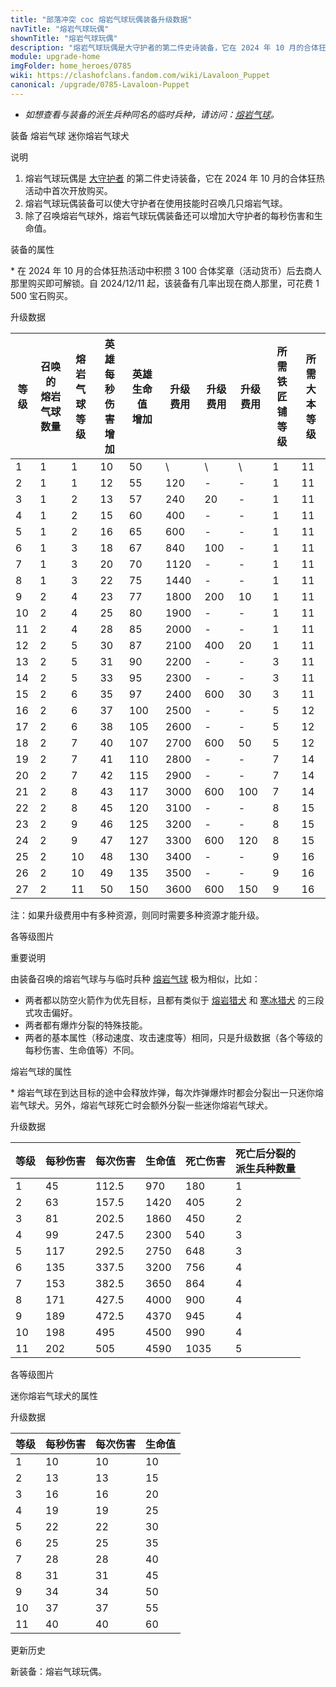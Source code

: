 ```yaml
---
title: "部落冲突 coc 熔岩气球玩偶装备升级数据"
navTitle: "熔岩气球玩偶"
shownTitle: "熔岩气球玩偶"
description: "熔岩气球玩偶是大守护者的第二件史诗装备，它在 2024 年 10 月的合体狂热活动中首次开放购买。熔岩气球玩偶装备可以使大守护者在使用技能时召唤几只熔岩气球。除了召唤熔岩气球外，熔岩气球玩偶装备还可以增加大守护者的每秒伤害和生命值。"
module: upgrade-home
imgFolder: home_heroes/0785
wiki: https://clashofclans.fandom.com/wiki/Lavaloon_Puppet
canonical: /upgrade/0785-Lavaloon-Puppet
---
```


- *如想查看与装备的派生兵种同名的临时兵种，请访问：[熔岩气球](/upgrade/0e0b-Lavaloon)。*

<SwitchTabs contentClass="cp-unit-items" :stickyTabs="true" :pageTabs="true">
    <SwitchTab tabId="cp-unit-item-0" :activeTab="true">装备</SwitchTab>
    <SwitchTab tabId="cp-unit-item-1">熔岩气球</SwitchTab>
    <SwitchTab tabId="cp-unit-item-2">迷你熔岩气球犬</SwitchTab>
</SwitchTabs>

<!-- ↓↓↓ 装备 ↓↓↓ -->
<SwitchTabGroup id="cp-unit-item-0" class="cp-unit-items">
<UnitInfo :folder="$frontmatter.imgFolder" imgSrc="Lavaloon_Puppet_info.png" :imgAlt="$frontmatter.navTitle" description="召唤可怕的熔岩气球。" />

<SmallTitle>说明</SmallTitle>

1. 熔岩气球玩偶是 [大守护者](/upgrade/0202-Grand-Warden) 的第二件史诗装备，它在 2024 年 10 月的合体狂热活动中首次开放购买。
2. 熔岩气球玩偶装备可以使大守护者在使用技能时召唤几只熔岩气球。
3. 除了召唤熔岩气球外，熔岩气球玩偶装备还可以增加大守护者的每秒伤害和生命值。

<SmallTitle>装备的属性</SmallTitle>

<UnitProperties>
    <UnitProperty pKey="技能类型" pValue="主动技能" />
    <UnitProperty pKey="装备稀有度" pValue="史诗" />
    <UnitProperty pKey="解锁条件" pValue="见说明<sup>*</sup>" />
</UnitProperties>

\* 在 2024 年 10 月的合体狂热活动中积攒 3 100 合体奖章（活动货币）后去商人那里购买即可解锁。自 2024/12/11 起，该装备有几率出现在商人那里，可花费 1 500 宝石购买。

<SmallTitle>升级数据</SmallTitle>

<script setup>
const tableExtraInfo = [
    {
        "column": 5,
        "type": "cost",
        "icon": "Shiny_Ore",
        "noGoldPass": true
    },
    {
        "column": 6,
        "type": "cost",
        "icon": "Glowy_Ore",
        "noGoldPass": true
    },
    {
        "column": 7,
        "type": "cost",
        "icon": "Starry_Ore",
        "noGoldPass": true
    }
];
</script>

<UnitTable :tableExtraInfo="tableExtraInfo">

| 等级 |召唤的<br>熔岩气球数量|熔岩气球<br>等级|英雄每秒<br>伤害增加|英雄生命值<br>增加|升级费用|升级费用|升级费用|所需<br>铁匠铺等级|所需<br>大本等级|
| ---- |         ---        |      ---      |        ---       |        ---      |   ---  |  ---  |  ---  |       ---       |      ---      |
|   1  |          1         |       1       |         10       |         50      |    \   |   \   |   \   |        1        |      11       |
|   2  |          1         |       1       |         12       |         55      |   120  |   -   |   -   |        1        |      11       |
|   3  |          1         |       2       |         13       |         57      |   240  |   20  |   -   |        1        |      11       |
|   4  |          1         |       2       |         15       |         60      |   400  |   -   |   -   |        1        |      11       |
|   5  |          1         |       2       |         16       |         65      |   600  |   -   |   -   |        1        |      11       |
|   6  |          1         |       3       |         18       |         67      |   840  |  100  |   -   |        1        |      11       |
|   7  |          1         |       3       |         20       |         70      |  1120  |   -   |   -   |        1        |      11       |
|   8  |          1         |       3       |         22       |         75      |  1440  |   -   |   -   |        1        |      11       |
|   9  |          2         |       4       |         23       |         77      |  1800  |  200  |   10  |        1        |      11       |
|  10  |          2         |       4       |         25       |         80      |  1900  |   -   |   -   |        1        |      11       |
|  11  |          2         |       4       |         28       |         85      |  2000  |   -   |   -   |        1        |      11       |
|  12  |          2         |       5       |         30       |         87      |  2100  |  400  |   20  |        1        |      11       |
|  13  |          2         |       5       |         31       |         90      |  2200  |   -   |   -   |        3        |      11       |
|  14  |          2         |       5       |         33       |         95      |  2300  |   -   |   -   |        3        |      11       |
|  15  |          2         |       6       |         35       |         97      |  2400  |  600  |   30  |        3        |      11       |
|  16  |          2         |       6       |         37       |        100      |  2500  |   -   |   -   |        5        |      12       |
|  17  |          2         |       6       |         38       |        105      |  2600  |   -   |   -   |        5        |      12       |
|  18  |          2         |       7       |         40       |        107      |  2700  |  600  |   50  |        5        |      12       |
|  19  |          2         |       7       |         41       |        110      |  2800  |   -   |   -   |        7        |      14       |
|  20  |          2         |       7       |         42       |        115      |  2900  |   -   |   -   |        7        |      14       |
|  21  |          2         |       8       |         43       |        117      |  3000  |  600  |  100  |        7        |      14       |
|  22  |          2         |       8       |         45       |        120      |  3100  |   -   |   -   |        8        |      15       |
|  23  |          2         |       9       |         46       |        125      |  3200  |   -   |   -   |        8        |      15       |
|  24  |          2         |       9       |         47       |        127      |  3300  |  600  |  120  |        8        |      15       |
|  25  |          2         |      10       |         48       |        130      |  3400  |   -   |   -   |        9        |      16       |
|  26  |          2         |      10       |         49       |        135      |  3500  |   -   |   -   |        9        |      16       |
|  27  |          2         |      11       |         50       |        150      |  3600  |  600  |  150  |        9        |      16       |
</UnitTable>

注：如果升级费用中有多种资源，则同时需要多种资源才能升级。
</SwitchTabGroup>

<!-- ↓↓↓ 熔岩气球 ↓↓↓ -->
<SwitchTabGroup id="cp-unit-item-1" class="cp-unit-items">
<UnitInfo :folder="$frontmatter.imgFolder" imgSrc="Lavaloon_info.png" imgAlt="熔岩气球" description="兼具气球兵的强力炸弹和熔岩猎犬的坚硬外壳，熔岩气球能轻松摧毁基地，一炸一个坑！" />

<SmallTitle>各等级图片</SmallTitle>

<Panel>
    <UnitImgGroup :folder="$frontmatter.imgFolder">
        <UnitImg imgTitle="所有等级" imgSrc="Lavaloon1.png" />
    </UnitImgGroup>
</Panel>

<SmallTitle>重要说明</SmallTitle>

由装备召唤的熔岩气球与与临时兵种 [熔岩气球](/upgrade/0e0b-Lavaloon) 极为相似，比如：

- 两者都以防空火箭作为优先目标，且都有类似于 [熔岩猎犬](/upgrade/0085-Lava-Hound) 和 [寒冰猎犬](/upgrade/060a-Ice-Hound) 的三段式攻击偏好。
- 两者都有爆炸分裂的特殊技能。
- 两者的基本属性（移动速度、攻击速度等）相同，只是升级数据（各个等级的每秒伤害、生命值等）不同。

<SmallTitle>熔岩气球的属性</SmallTitle>

<UnitProperties>
    <UnitProperty pKey="攻击偏好" pValue="防空火箭" />
    <UnitProperty pKey="伤害类型" pValue="范围伤害" />
    <UnitProperty pKey="伤害半径" pValue="1.8 格" />
    <UnitProperty pKey="攻击的目标" pValue="仅地面目标" />
    <UnitProperty pKey="占据人口" pValue="23" />
    <UnitProperty pKey="移动速度" pValue="2 格/秒" />
    <UnitProperty pKey="攻击速度" pValue="2.5 秒/次" />
    <UnitProperty pKey="攻击距离" pValue="0 格 (建筑头顶)" />
    <UnitProperty pKey="特殊技能" pValue="爆炸分裂<sup>*</sup>" />
</UnitProperties>

\* 熔岩气球在到达目标的途中会释放炸弹，每次炸弹爆炸时都会分裂出一只迷你熔岩气球犬。另外，熔岩气球死亡时会额外分裂一些迷你熔岩气球犬。

<SmallTitle>升级数据</SmallTitle>

<UnitTable>

| 等级  | 每秒伤害 | 每次伤害 | 生命值 | 死亡伤害 | 死亡后分裂的<br>派生兵种数量 |
|  --- |    ---   |   ---   |   ---  |   ---   |            ---             |
|   1  |     45   |  112.5  |   970  |   180   |             1              |
|   2  |     63   |  157.5  |  1420  |   405   |             2              |
|   3  |     81   |  202.5  |  1860  |   450   |             2              |
|   4  |     99   |  247.5  |  2300  |   540   |             3              |
|   5  |    117   |  292.5  |  2750  |   648   |             3              |
|   6  |    135   |  337.5  |  3200  |   756   |             4              |
|   7  |    153   |  382.5  |  3650  |   864   |             4              |
|   8  |    171   |  427.5  |  4000  |   900   |             4              |
|   9  |    189   |  472.5  |  4370  |   945   |             4              |
|  10  |    198   |  495    |  4500  |   990   |             4              |
|  11  |    202   |  505    |  4590  |  1035   |             5              |

</UnitTable>
</SwitchTabGroup>

<!-- ↓↓↓ 迷你熔岩气球犬 ↓↓↓ -->
<SwitchTabGroup id="cp-unit-item-2" class="cp-unit-items">
<UnitInfo :folder="$frontmatter.imgFolder" imgSrc="Lavaloon_Pup_info.png" imgAlt="迷你熔岩气球犬" description="这些调皮的绿色小怪物就是为战斗而生的，无论什么情况他们都会接着战斗。" :isSmallImg="true" />

<SmallTitle>各等级图片</SmallTitle>

<Panel>
    <UnitImgGroup :folder="$frontmatter.imgFolder">
        <UnitImg imgTitle="所有等级" imgSrc="Lavaloon_Pup1.png" />
    </UnitImgGroup>
</Panel>

<SmallTitle>迷你熔岩气球犬的属性</SmallTitle>

<UnitProperties>
    <UnitProperty pKey="攻击偏好" pValue="无" />
    <UnitProperty pKey="伤害类型" pValue="单体伤害" />
    <UnitProperty pKey="攻击的目标" pValue="地面和空中目标" />
    <UnitProperty pKey="移动速度" pValue="4 格/秒" />
    <UnitProperty pKey="攻击速度" pValue="1 秒/次" />
    <UnitProperty pKey="攻击距离" pValue="2 格" />
</UnitProperties>

<SmallTitle>升级数据</SmallTitle>

<UnitTable>

| 等级 | 每秒伤害 | 每次伤害 | 生命值 |
| ---- |  ----   |  ----   |  ----  |
|   1  |    10   |    10   |   10   |
|   2  |    13   |    13   |   15   |
|   3  |    16   |    16   |   20   |
|   4  |    19   |    19   |   25   |
|   5  |    22   |    22   |   30   |
|   6  |    25   |    25   |   35   |
|   7  |    28   |    28   |   40   |
|   8  |    31   |    31   |   45   |
|   9  |    34   |    34   |   50   |
|  10  |    37   |    37   |   55   |
|  11  |    40   |    40   |   60   |
</UnitTable>

</SwitchTabGroup>

<SmallTitle>更新历史</SmallTitle>

<Timeline>  
    <TimelineItem date="2023/10/11">
        <TimelineRow>新装备：熔岩气球玩偶。</TimelineRow>
    </TimelineItem>
    <TimelineItem :historyBottom="true" />
</Timeline>
